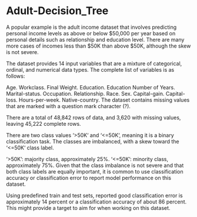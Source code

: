 # Adult-Decision_Tree

A popular example is the adult income dataset that involves predicting personal income levels as above or below $50,000 per year based on personal details such as relationship and education level. There are many more cases of incomes less than $50K than above $50K, although the skew is not severe.

The dataset provides 14 input variables that are a mixture of categorical, ordinal, and numerical data types. The complete list of variables is as follows:

Age.
Workclass.
Final Weight.
Education.
Education Number of Years.
Marital-status.
Occupation.
Relationship.
Race.
Sex.
Capital-gain.
Capital-loss.
Hours-per-week.
Native-country.
The dataset contains missing values that are marked with a question mark character (?).

There are a total of 48,842 rows of data, and 3,620 with missing values, leaving 45,222 complete rows.

There are two class values ‘>50K‘ and ‘<=50K‘, meaning it is a binary classification task. The classes are imbalanced, with a skew toward the ‘<=50K‘ class label.

‘>50K’: majority class, approximately 25%.
‘<=50K’: minority class, approximately 75%.
Given that the class imbalance is not severe and that both class labels are equally important, it is common to use classification accuracy or classification error to report model performance on this dataset.

Using predefined train and test sets, reported good classification error is approximately 14 percent or a classification accuracy of about 86 percent. This might provide a target to aim for when working on this dataset.
